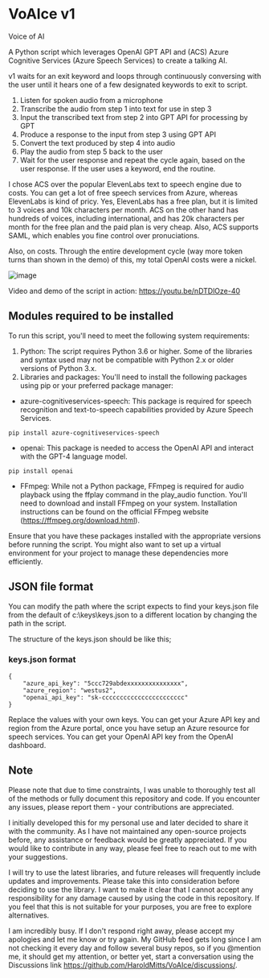 # VoAIce v1
 Voice of AI
 
A Python script which leverages OpenAI GPT API and (ACS) Azure Cognitive Services (Azure Speech Services) to create a talking AI. 
 
v1 waits for an exit keyword and loops through continuously conversing with the user until it hears one of a few designated keywords to exit to script.

1. Listen for spoken audio from a microphone
2. Transcribe the audio from step 1 into text for use in step 3
3. Input the transcribed text from step 2 into GPT API for processing by GPT
4. Produce a response to the input from step 3 using GPT API
5. Convert the text produced by step 4 into audio
6. Play the audio from step 5 back to the user
7. Wait for the user response and repeat the cycle again, based on the user response. If the user uses a keyword, end the routine.

I chose ACS over the popular ElevenLabs text to speech engine due to costs. You can get a lot of free speech services from Azure, whereas ElevenLabs is kind of pricy. Yes, ElevenLabs has a free plan, but it is limited to 3 voices and 10k characters per month. ACS on the other hand has hundreds of voices, including international, and has 20k characters per month for the free plan and the paid plan is very cheap. Also, ACS supports SAML, which enables you fine control over pronuciations. 

Also, on costs. Through the entire development cycle (way more token turns than shown in the demo) of this, my total OpenAI costs were a nickel. 

![image](https://user-images.githubusercontent.com/13913671/233161902-924d707f-fba8-415a-83c3-80dffaf560b3.png)

Video and demo of the script in action: https://youtu.be/nDTDlOze-40

## Modules required to be installed

To run this script, you'll need to meet the following system requirements:

1. Python: The script requires Python 3.6 or higher. Some of the libraries and syntax used may not be compatible with Python 2.x or older versions of Python 3.x.
2. Libraries and packages: You'll need to install the following packages using pip or your preferred package manager:
    
- azure-cognitiveservices-speech: This package is required for speech recognition and text-to-speech capabilities provided by Azure Speech Services.

`pip install azure-cognitiveservices-speech`

- openai: This package is needed to access the OpenAI API and interact with the GPT-4 language model.

`pip install openai`

- FFmpeg: While not a Python package, FFmpeg is required for audio playback using the ffplay command in the play_audio function. You'll need to download and install FFmpeg on your system. Installation instructions can be found on the official FFmpeg website (https://ffmpeg.org/download.html).

Ensure that you have these packages installed with the appropriate versions before running the script. You might also want to set up a virtual environment for your project to manage these dependencies more efficiently.

## JSON file format

You can modify the path where the script expects to find your keys.json file from the default of c:\keys\keys.json to a different location by changing the path in the script.

The structure of the keys.json should be like this;

### keys.json format

```
{
    "azure_api_key": "5ccc729abdexxxxxxxxxxxxxxx",
    "azure_region": "westus2",
    "openai_api_key": "sk-ccccccccccccccccccccccc"
}
```

Replace the values with your own keys. You can get your Azure API key and region from the Azure portal, once you have setup an Azure resource for speech services. You can get your OpenAI API key from the OpenAI dashboard.

## Note

Please note that due to time constraints, I was unable to thoroughly test all of the methods or fully document this repository and code. If you encounter any issues, please report them - your contributions are appreciated.

I initially developed this for my personal use and later decided to share it with the community. As I have not maintained any open-source projects before, any assistance or feedback would be greatly appreciated. If you would like to contribute in any way, please feel free to reach out to me with your suggestions.

I will try to use the latest libraries, and future releases will frequently include updates and improvements. Please take this into consideration before deciding to use the library. I want to make it clear that I cannot accept any responsibility for any damage caused by using the code in this repository. If you feel that this is not suitable for your purposes, you are free to explore alternatives.

I am incredibly busy. If I don't respond right away, please accept my apologies and let me know or try again. My GitHub feed gets long since I am not checking it every day and follow several busy repos, so if you @mention me, it should get my attention, or better yet, start a conversation using the Discussions link https://github.com/HaroldMitts/VoAIce/discussions/. 
